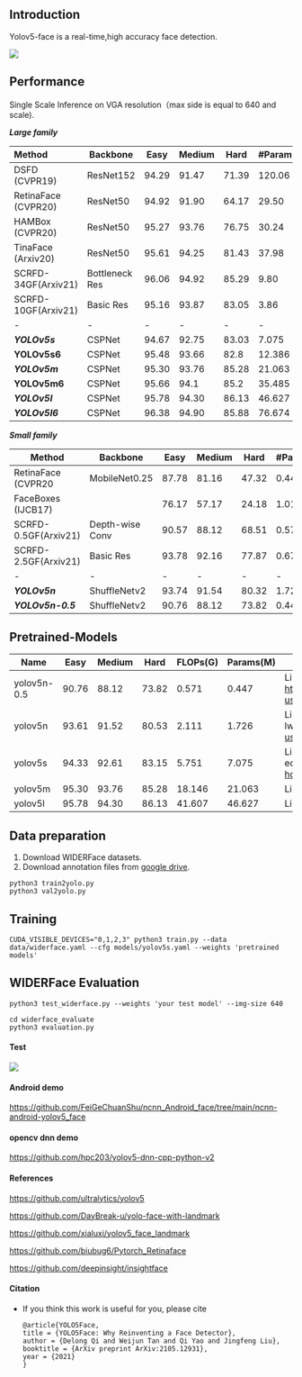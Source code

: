 ## Introduction

Yolov5-face is a real-time,high accuracy face detection.

![](data/images/yolov5-face-p6.png)

## Performance

Single Scale Inference on VGA resolution（max side is equal to 640 and scale).

***Large family***

| Method              | Backbone       | Easy  | Medium | Hard  | \#Params(M) | \#Flops(G) |
| :------------------ | -------------- | ----- | ------ | ----- | ----------- | ---------- |
| DSFD (CVPR19)       | ResNet152      | 94.29 | 91.47  | 71.39 | 120.06      | 259.55     |
| RetinaFace (CVPR20) | ResNet50       | 94.92 | 91.90  | 64.17 | 29.50       | 37.59      |
| HAMBox (CVPR20)     | ResNet50       | 95.27 | 93.76  | 76.75 | 30.24       | 43.28      |
| TinaFace (Arxiv20)  | ResNet50       | 95.61 | 94.25  | 81.43 | 37.98       | 172.95     |
| SCRFD-34GF(Arxiv21) | Bottleneck Res | 96.06 | 94.92  | 85.29 | 9.80        | 34.13      |
| SCRFD-10GF(Arxiv21) | Basic Res      | 95.16 | 93.87  | 83.05 | 3.86        | 9.98       |
| -                   | -              | -     | -      | -     | -           | -          |
| ***YOLOv5s***       | CSPNet         | 94.67 | 92.75  | 83.03 | 7.075       | 5.751      |
| **YOLOv5s6**        | CSPNet         | 95.48 | 93.66  | 82.8  | 12.386      | 6.280      |
| ***YOLOv5m***       | CSPNet         | 95.30 | 93.76  | 85.28 | 21.063      | 18.146     |
| **YOLOv5m6**        | CSPNet         | 95.66 | 94.1   | 85.2  | 35.485      | 19.773     |
| ***YOLOv5l***       | CSPNet         | 95.78 | 94.30  | 86.13 | 46.627      | 41.607     |
| ***YOLOv5l6***      | CSPNet         | 96.38 | 94.90  | 85.88 | 76.674      | 45.279     |


***Small family***

| Method               | Backbone        | Easy  | Medium | Hard  | \#Params(M) | \#Flops(G) |
| -------------------- | --------------- | ----- | ------ | ----- | ----------- | ---------- |
| RetinaFace (CVPR20   | MobileNet0.25   | 87.78 | 81.16  | 47.32 | 0.44        | 0.802      |
| FaceBoxes (IJCB17)   |                 | 76.17 | 57.17  | 24.18 | 1.01        | 0.275      |
| SCRFD-0.5GF(Arxiv21) | Depth-wise Conv | 90.57 | 88.12  | 68.51 | 0.57        | 0.508      |
| SCRFD-2.5GF(Arxiv21) | Basic Res       | 93.78 | 92.16  | 77.87 | 0.67        | 2.53       |
| -                    | -               | -     | -      | -     | -           | -          |
| ***YOLOv5n***        | ShuffleNetv2    | 93.74 | 91.54  | 80.32 | 1.726       | 2.111      |
| ***YOLOv5n-0.5***    | ShuffleNetv2    | 90.76 | 88.12  | 73.82 | 0.447       | 0.571      |



## Pretrained-Models

| Name        | Easy  | Medium | Hard  | FLOPs(G) | Params(M) | Link                                                         |
| ----------- | ----- | ------ | ----- | -------- | --------- | ------------------------------------------------------------ |
| yolov5n-0.5 | 90.76 | 88.12  | 73.82 | 0.571    | 0.447     | Link: https://pan.baidu.com/s/1UgiKwzFq5NXI2y-Zui1kiA  pwd: s5ow, https://drive.google.com/file/d/1XJ8w55Y9Po7Y5WP4X1Kg1a77ok2tL_KY/view?usp=sharing |
| yolov5n     | 93.61 | 91.52  | 80.53 | 2.111    | 1.726     | Link: https://pan.baidu.com/s/1xsYns6cyB84aPDgXB7sNDQ  pwd: lw9j,https://drive.google.com/file/d/18oenL6tjFkdR1f5IgpYeQfDFqU4w3jEr/view?usp=sharing |
| yolov5s     | 94.33 | 92.61  | 83.15 | 5.751    | 7.075     | Link: https://pan.baidu.com/s/1fyzLxZYx7Ja1_PCIWRhxbw  Link: eq0q,https://drive.google.com/file/d/1zxaHeLDyID9YU4-hqK7KNepXIwbTkRIO/view?usp=sharing |
| yolov5m     | 95.30 | 93.76  | 85.28 | 18.146   | 21.063    | Link: https://pan.baidu.com/s/1oePvd2K6R4-gT0g7EERmdQ  pwd: jmtk |
| yolov5l     | 95.78 | 94.30  | 86.13 | 41.607   | 46.627    | Link: https://pan.baidu.com/s/11l4qSEgA2-c7e8lpRt8iFw  pwd: 0mq7 |

## Data preparation

1. Download WIDERFace datasets.
2. Download annotation files from [google drive](https://drive.google.com/file/d/1tU_IjyOwGQfGNUvZGwWWM4SwxKp2PUQ8/view?usp=sharing).

```shell
python3 train2yolo.py
python3 val2yolo.py
```



## Training

```shell
CUDA_VISIBLE_DEVICES="0,1,2,3" python3 train.py --data data/widerface.yaml --cfg models/yolov5s.yaml --weights 'pretrained models'
```



## WIDERFace Evaluation

```shell
python3 test_widerface.py --weights 'your test model' --img-size 640

cd widerface_evaluate
python3 evaluation.py
```

#### Test

![](data/images/result.jpg)


#### Android demo

https://github.com/FeiGeChuanShu/ncnn_Android_face/tree/main/ncnn-android-yolov5_face

#### opencv dnn demo

https://github.com/hpc203/yolov5-dnn-cpp-python-v2


#### References

https://github.com/ultralytics/yolov5

https://github.com/DayBreak-u/yolo-face-with-landmark

https://github.com/xialuxi/yolov5_face_landmark

https://github.com/biubug6/Pytorch_Retinaface

https://github.com/deepinsight/insightface


#### Citation 
- If you think this work is useful for you, please cite 
 
      @article{YOLO5Face,
      title = {YOLO5Face: Why Reinventing a Face Detector},
      author = {Delong Qi and Weijun Tan and Qi Yao and Jingfeng Liu},
      booktitle = {ArXiv preprint ArXiv:2105.12931},
      year = {2021}
      }

